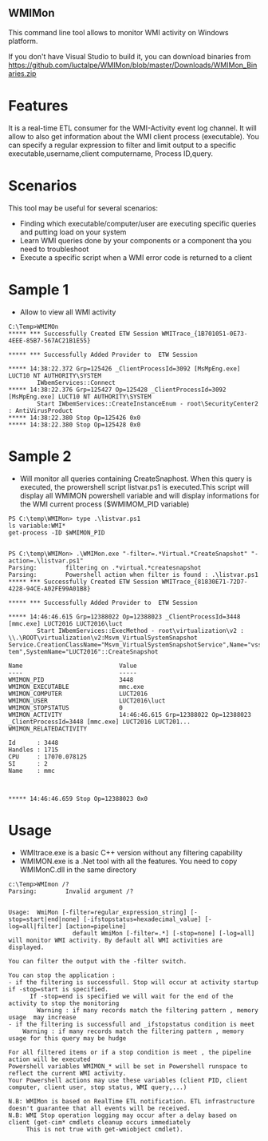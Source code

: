   
## WMIMon

This command line tool allows to monitor WMI activity on Windows platform.

If you don't have Visual Studio to build it, you can download binaries from https://github.com/luctalpe/WMIMon/blob/master/Downloads/WMIMon_Binaries.zip

# Features

It is a real-time ETL consumer for the WMI-Activity event log channel.
It will allow to also get information about the WMI client process (executable).
You can specify a regular expression to filter and limit output to a specific executable,username,client computername, Process ID,query. 

# Scenarios

This tool may be useful for several scenarios:
- Finding which executable/computer/user are executing specific queries and putting load on your system
- Learn WMI queries done by your components or a component tha you need to troubleshoot
- Execute a specific script when a WMI error code is returned to a client

# Sample 1

- Allow to view all WMI activity
```
C:\Temp>WMIMOn
***** *** Successfully Created ETW Session WMITrace_{1B701051-0E73-4EEE-85B7-567AC21B1E55}

***** *** Successfully Added Provider to  ETW Session

***** 14:38:22.372 Grp=125426 _ClientProcessId=3092 [MsMpEng.exe] LUCT10 NT AUTHORITY\SYSTEM
        IWbemServices::Connect
***** 14:38:22.376 Grp=125427 Op=125428 _ClientProcessId=3092 [MsMpEng.exe] LUCT10 NT AUTHORITY\SYSTEM
        Start IWbemServices::CreateInstanceEnum - root\SecurityCenter2 : AntiVirusProduct
***** 14:38:22.380 Stop Op=125426 0x0
***** 14:38:22.380 Stop Op=125428 0x0

```
# Sample 2

- Will monitor all queries containing CreateSnaphost. When this query is executed, the prowershell script listvar.ps1 is executed.This script will display all WMIMON powershell variable and will display informations for the WMI current process ($WMIMOM_PID variable)

```
PS C:\temp\WMIMon> type .\listvar.ps1
ls variable:WMI*
get-process -ID $WMIMON_PID


PS C:\temp\WMIMon> .\WMIMon.exe "-filter=.*Virtual.*CreateSnapshot" "-action=.\listvar.ps1"
Parsing:        filtering on .*virtual.*createsnapshot
Parsing:        Powershell action when filter is found : .\listvar.ps1
***** *** Successfully Created ETW Session WMITrace_{81830E71-72D7-4228-94CE-A02FE99A01B8}

***** *** Successfully Added Provider to  ETW Session

***** 14:46:46.615 Grp=12388022 Op=12388023 _ClientProcessId=3448 [mmc.exe] LUCT2016 LUCT2016\luct
        Start IWbemServices::ExecMethod - root\virtualization\v2 : \\.\ROOT\virtualization\v2:Msvm_VirtualSystemSnapshot
Service.CreationClassName="Msvm_VirtualSystemSnapshotService",Name="vssnapsvc",SystemCreationClassName="Msvm_ComputerSys
tem",SystemName="LUCT2016"::CreateSnapshot

Name                           Value
----                           -----
WMIMON_PID                     3448
WMIMON_EXECUTABLE              mmc.exe
WMIMON_COMPUTER                LUCT2016
WMIMON_USER                    LUCT2016\luct
WMIMON_STOPSTATUS              0
WMIMON_ACTIVITY                14:46:46.615 Grp=12388022 Op=12388023 _ClientProcessId=3448 [mmc.exe] LUCT2016 LUCT201...
WMIMON_RELATEDACTIVITY

Id      : 3448
Handles : 1715
CPU     : 17070.078125
SI      : 2
Name    : mmc



***** 14:46:46.659 Stop Op=12388023 0x0

```

# Usage

- WMItrace.exe is a basic C++ version without any filtering capability
- WMIMON.exe is a .Net tool with all the features. You need to copy WMIMonC.dll in the same directory

```
c:\Temp>WMImon /?
Parsing:        Invalid argument /?


Usage:  WmiMon [-filter=regular_expression_string] [-stop=start|end|none] [-ifstopstatus=hexadecimal_value] [-log=all|filter] [action=pipeline]
                  default WmiMon [-filter=.*] [-stop=none] [-log=all]
will monitor WMI activity. By default all WMI activities are displayed.

You can filter the output with the -filter switch.

You can stop the application :
- if the filtering is successfull. Stop will occur at activity startup  if -stop=start is specified.
      If -stop=end is specified we will wait for the end of the activity to stop the monitoring
        Warning : if many records match the filtering pattern , memory usage  may increase
- if the filtering is successfull and _ifstopstatus condition is meet
    Warning : if many records match the filtering pattern , memory usage for this query may be hudge

For all filtered items or if a stop condition is meet , the pipeline action will be executed
Powershell variables WMIMON_* will be set in Powershell runspace to reflect the current WMI activity.
Your Powershell actions may use these variables (client PID, client computer, client user, stop status, WMI query,...)  

N.B: WMIMon is based on RealTime ETL notification. ETL infrastructure doesn't guarantee that all events will be received.
N.B: WMI Stop operation logging may occur after a delay based on client (get-cim* cmdlets cleanup occurs immediately
     This is not true with get-wmiobject cmdlet).

```

